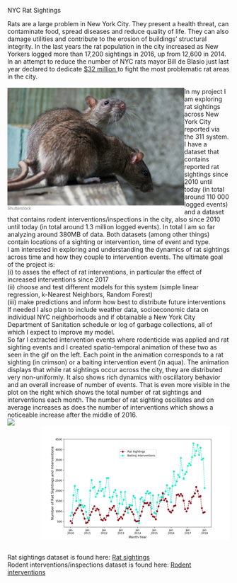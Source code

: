 NYC Rat Sightings 
<br>

Rats are a large problem in New York City. They present a health threat, can contaminate food, spread diseases and reduce quality of life. They can also damage utilities and contribute to the erosion of buildings’ structural integrity. In the last years the rat population in the city increased as New Yorkers logged more than 17,200 sightings in 2016, up from 12,600 in 2014. In an attempt to reduce the number of NYC rats mayor Bill de Blasio just last year declared to dedicate <a href="https://www.nytimes.com/2017/07/12/nyregion/new-york-city-rat-problem.html">$32 million </a> to fight the most problematic rat areas in the city. <br>
<br>
<img src='imgs/shutterstock_rats.jpg' align="left" width=400>
In my project I am exploring rat sightings across New York City reported via the 311 system. I have a dataset that contains reported rat sightings since 2010 until today (in total around 110 000 logged events) and a dataset that contains rodent interventions/inspections in the city, also since 2010 until today (in total around 1.3 million logged events). In total I am so far analyzing around 380MB of data. Both datasets (among other things) contain locations of a sighting or intervention, time of event and type. <br>
I am interested in exploring and understanding the dynamics of rat sightings across time and how they couple to intervention events. The ultimate goal of the project is:<br>
(i) to asses the effect of rat interventions, in particular the effect of increased interventions since 2017<br>
(ii) choose and test different models for this system (simple linear regression, k-Nearest Neighbors, Random Forest) <br>
(iii) make predictions and inform how best to distribute future interventions<br>
If needed I also plan to include weather data, socioeconomic data on individual NYC neighborhoods and if obtainable a New York City Department of Sanitation schedule or log of garbage collections, all of which I expect to improve my model.
<br>
So far I extracted intervention events where rodenticide was applied and rat sighting events and I created spatio-temporal animation of these two as seen in the gif on the left. Each point in the animation corresponds to a rat sighting (in crimson) or a baiting intervention event (in aqua). The animation displays that while rat sightings occur across the city, they are distributed very non-uniformly. It also shows rich dynamics with oscillatory behavior and an overall increase of number of events. That is even more visible in the plot on the right which shows the total number of rat sightings and interventions each month. The number of rat sighting oscillates and on average increases as does the number of interventions which shows a noticeable increase after the middle of 2016.
<br>
<img src='imgs/animation_small.gif' align="left" width=400>
<img src='imgs/RatSightingsBaiting.jpg' align="right" width=430>
<br><br><br><br><br><br><br><br><br><br><br><br><br><br><br><br><br>
Rat sightings dataset is found here: <a href="https://nycopendata.socrata.com/Social-Services/Rat-Sightings/3q43-55fe/data">Rat sightings</a> 
<br>
Rodent interventions/inspections dataset is found here: <a href="https://data.cityofnewyork.us/Health/Rodent-Inspection/p937-wjvj">Rodent interventions</a> 
